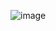 ![image](https://github.com/evelyntecinternet/Avaliacao_UC08/assets/142834269/848869ae-756b-4c96-a012-0cc5f7c0f83c)
